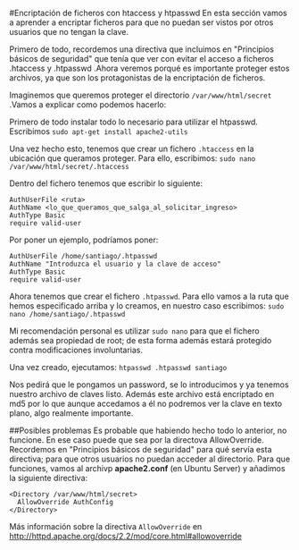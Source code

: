 #Encriptación de ficheros con htaccess y htpasswd
En esta sección vamos a aprender a encriptar ficheros para que no puedan ser vistos por otros usuarios que no tengan la clave.

Primero de todo, recordemos una directiva que incluimos en "Principios básicos de seguridad" que tenía que ver con evitar el acceso a ficheros .htaccess y .htpasswd .Ahora veremos porqué es importante proteger estos archivos, ya que son los protagonistas de la encriptación de ficheros.

Imaginemos que queremos proteger el directorio `/var/www/html/secret` .Vamos a explicar como podemos hacerlo:

Primero de todo instalar todo lo necesario para utilizar el htpasswd. Escribimos `sudo apt-get install apache2-utils`

Una vez hecho esto, tenemos que crear un fichero `.htaccess` en la ubicación que queramos proteger. Para ello, escribimos: `sudo nano /var/www/html/secret/.htaccess`

Dentro del fichero tenemos que escribir lo siguiente:

```
AuthUserFile <ruta>
AuthName <lo_que_queramos_que_salga_al_solicitar_ingreso>
AuthType Basic
require valid-user
```
Por poner un ejemplo, podríamos poner:
```
AuthUserFile /home/santiago/.htpasswd
AuthName "Introduzca el usuario y la clave de acceso"
AuthType Basic
require valid-user
```
Ahora tenemos que crear el fichero `.htpasswd`. Para ello vamos a la ruta que hemos especificado arriba y lo creamos, en nuestro caso escribimos: `sudo nano /home/santiago/.htpasswd`

Mi recomendación personal es utilizar `sudo nano` para que el fichero además sea propiedad de root; de esta forma además estará protegido contra modificaciones involuntarias.

Una vez creado, ejecutamos:
`htpasswd .htpasswd santiago`

Nos pedirá que le pongamos un password, se lo introducimos y ya tenemos nuestro archivo de claves listo. Además este archivo está encriptado en md5 por lo que aunque accedamos a él no podremos ver la clave en texto plano, algo realmente importante.

##Posibles problemas
Es probable que habiendo hecho todo lo anterior, no funcione. En ese caso puede que sea por la directova AllowOverride. Recordemos en "Principios básicos de seguridad" para qué servía esta directiva; para que otros usuarios no puedan acceder al directorio. Para que funciones, vamos al archivp **apache2.conf** (en Ubuntu Server) y añadimos la siguiente directiva:
```
<Directory /var/www/html/secret>
  AllowOverride AuthConfig
</Directory>
```
Más información sobre la directiva `AllowOverride` en http://httpd.apache.org/docs/2.2/mod/core.html#allowoverride
